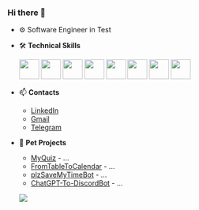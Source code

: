 ### Hi there 👋

- ⚙️ Software Engineer in Test
- 🛠️ **Technical Skills**

  <img src="https://cdn.jsdelivr.net/gh/devicons/devicon/icons/java/java-original.svg" width="40" height="40" />
  <img src="https://cdn.jsdelivr.net/gh/devicons/devicon/icons/selenium/selenium-original.svg" width="40" height="40" />
  <img src="https://cdn.jsdelivr.net/gh/devicons/devicon/icons/cucumber/cucumber-plain.svg" width="40" height="40" />
  <img src="https://cdn.jsdelivr.net/gh/devicons/devicon/icons/git/git-original.svg" width="40" height="40" />
  <img src="https://cdn.jsdelivr.net/gh/devicons/devicon/icons/spring/spring-original-wordmark.svg" width="40" height="40" />
  <img src="https://cdn.jsdelivr.net/gh/devicons/devicon/icons/docker/docker-plain-wordmark.svg" width="40" height="40" />
  <img src="https://cdn.jsdelivr.net/gh/devicons/devicon/icons/postgresql/postgresql-plain-wordmark.svg" width="40" height="40" />
  <img src="https://cdn.jsdelivr.net/gh/devicons/devicon/icons/jenkins/jenkins-original.svg" width="40" height="40" />
  
- 📫  **Contacts**
  - [LinkedIn](https://www.linkedin.com/in/andrey--gavrilenko/)
  - [Gmail](gavrjob@gmail.com)
  - [Telegram](https://t.me/gaavr)
- 🐣 **Pet Projects**
  - [MyQuiz](https://github.com/Gaavr/MyQuiz) - ... 
  - [FromTableToCalendar](https://github.com/Gaavr/FromTableToCalendar) - ...
  - [plzSaveMyTimeBot](https://github.com/Gaavr/plzSaveMyTimeBot) - ...
  - [ChatGPT-To-DiscordBot](https://github.com/Gaavr/ChatGPT-To-DiscordBot) - ...
 
  ![](http://github-profile-summary-cards.vercel.app/api/cards/profile-details?username=gaavr&theme=default)


